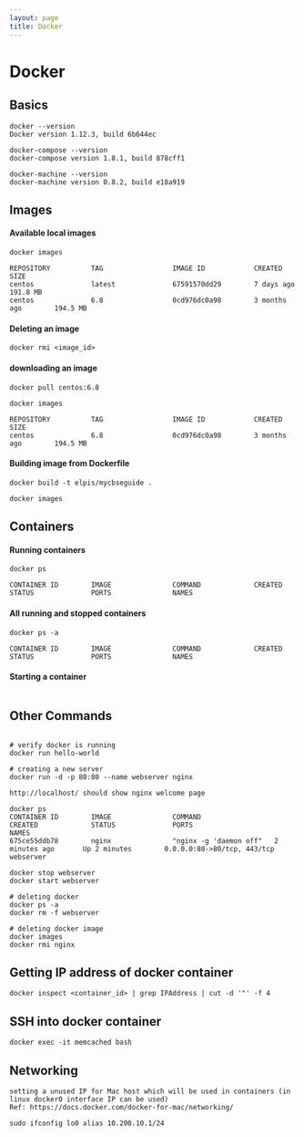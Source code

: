 ```yaml
---
layout: page
title: Docker
---
```

# Docker

## Basics
```
docker --version
Docker version 1.12.3, build 6b644ec

docker-compose --version
docker-compose version 1.8.1, build 878cff1

docker-machine --version
docker-machine version 0.8.2, build e18a919
```

## Images

#### Available local images
```
docker images

REPOSITORY          TAG                 IMAGE ID            CREATED             SIZE
centos              latest              67591570dd29        7 days ago          191.8 MB
centos              6.8                 0cd976dc0a98        3 months ago        194.5 MB

```

#### Deleting an image
```
docker rmi <image_id>
```

#### downloading an image
```
docker pull centos:6.8

docker images

REPOSITORY          TAG                 IMAGE ID            CREATED             SIZE
centos              6.8                 0cd976dc0a98        3 months ago        194.5 MB
```

#### Building image from Dockerfile
```
docker build -t elpis/mycbseguide .

docker images

```


## Containers

#### Running containers
```
docker ps 

CONTAINER ID        IMAGE               COMMAND             CREATED             STATUS              PORTS               NAMES
```

#### All running and stopped containers
```
docker ps -a

CONTAINER ID        IMAGE               COMMAND             CREATED             STATUS              PORTS               NAMES
```

#### Starting a container
```

```

## Other Commands
```

# verify docker is running
docker run hello-world

# creating a new server
docker run -d -p 80:80 --name webserver nginx

http://localhost/ should show nginx welcome page

docker ps
CONTAINER ID        IMAGE               COMMAND                  CREATED             STATUS              PORTS                         NAMES
675ce55ddb78        nginx               "nginx -g 'daemon off"   2 minutes ago       Up 2 minutes        0.0.0.0:80->80/tcp, 443/tcp   webserver

docker stop webserver
docker start webserver

# deleting docker
docker ps -a
docker rm -f webserver

# deleting docker image
docker images
docker rmi nginx
```

## Getting IP address of docker container
```
docker inspect <container_id> | grep IPAddress | cut -d '"' -f 4
```

## SSH into docker container 
```
docker exec -it memcached bash
```

## Networking
```
setting a unused IP for Mac host which will be used in containers (in linux docker0 interface IP can be used)
Ref: https://docs.docker.com/docker-for-mac/networking/

sudo ifconfig lo0 alias 10.200.10.1/24
```
